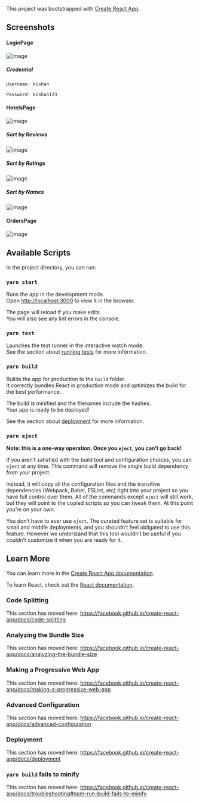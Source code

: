 This project was bootstrapped with [Create React App](https://github.com/facebook/create-react-app).

## Screenshots

#### LoginPage

![image](https://user-images.githubusercontent.com/36665975/74603119-17c17800-50d6-11ea-823e-6bedca6d54bb.png)

##### Credential

    Username: kishan

    Password: kishan123

#### HotelsPage

![image](https://user-images.githubusercontent.com/36665975/74603126-3aec2780-50d6-11ea-9f8f-d8fc8f4534ca.png)

##### Sort by Reviews

![image](https://user-images.githubusercontent.com/36665975/74603139-6242f480-50d6-11ea-94c2-1b89c55d53f6.png)

##### Sort by Ratings

![image](https://user-images.githubusercontent.com/36665975/74603146-7b4ba580-50d6-11ea-9488-ea0695b3b998.png)

##### Sort by Names

![image](https://user-images.githubusercontent.com/36665975/74603152-928a9300-50d6-11ea-94de-b1bca6c3617c.png)

#### OrdersPage

![image](https://user-images.githubusercontent.com/36665975/74603167-b77f0600-50d6-11ea-8958-d638fef9747f.png)

## Available Scripts

In the project directory, you can run:

### `yarn start`

Runs the app in the development mode.<br />
Open [http://localhost:3000](http://localhost:3000) to view it in the browser.

The page will reload if you make edits.<br />
You will also see any lint errors in the console.

### `yarn test`

Launches the test runner in the interactive watch mode.<br />
See the section about [running tests](https://facebook.github.io/create-react-app/docs/running-tests) for more information.

### `yarn build`

Builds the app for production to the `build` folder.<br />
It correctly bundles React in production mode and optimizes the build for the best performance.

The build is minified and the filenames include the hashes.<br />
Your app is ready to be deployed!

See the section about [deployment](https://facebook.github.io/create-react-app/docs/deployment) for more information.

### `yarn eject`

**Note: this is a one-way operation. Once you `eject`, you can’t go back!**

If you aren’t satisfied with the build tool and configuration choices, you can `eject` at any time. This command will remove the single build dependency from your project.

Instead, it will copy all the configuration files and the transitive dependencies (Webpack, Babel, ESLint, etc) right into your project so you have full control over them. All of the commands except `eject` will still work, but they will point to the copied scripts so you can tweak them. At this point you’re on your own.

You don’t have to ever use `eject`. The curated feature set is suitable for small and middle deployments, and you shouldn’t feel obligated to use this feature. However we understand that this tool wouldn’t be useful if you couldn’t customize it when you are ready for it.

## Learn More

You can learn more in the [Create React App documentation](https://facebook.github.io/create-react-app/docs/getting-started).

To learn React, check out the [React documentation](https://reactjs.org/).

### Code Splitting

This section has moved here: https://facebook.github.io/create-react-app/docs/code-splitting

### Analyzing the Bundle Size

This section has moved here: https://facebook.github.io/create-react-app/docs/analyzing-the-bundle-size

### Making a Progressive Web App

This section has moved here: https://facebook.github.io/create-react-app/docs/making-a-progressive-web-app

### Advanced Configuration

This section has moved here: https://facebook.github.io/create-react-app/docs/advanced-configuration

### Deployment

This section has moved here: https://facebook.github.io/create-react-app/docs/deployment

### `yarn build` fails to minify

This section has moved here: https://facebook.github.io/create-react-app/docs/troubleshooting#npm-run-build-fails-to-minify
